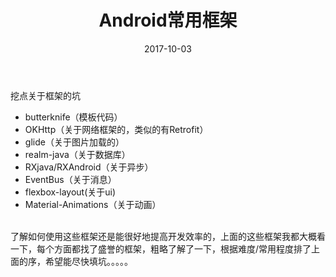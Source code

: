 ﻿---
title: Android常用框架
date: 2017-10-03
categories: 
- android
tags:
- 坑
---

挖点关于框架的坑
+ butterknife（模板代码）
+ OKHttp（关于网络框架的，类似的有Retrofit）
+ glide（关于图片加载的）
+ realm-java（关于数据库）
+ RXjava/RXAndroid（关于异步）
+ EventBus（关于消息）
+ flexbox-layout(关于ui)
+ Material-Animations（关于动画）
<br>
了解如何使用这些框架还是能很好地提高开发效率的，上面的这些框架我都大概看一下，每个方面都找了盛誉的框架，粗略了解了一下，根据难度/常用程度排了上面的序，希望能尽快填坑。。。。。